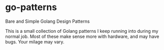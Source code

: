 # go-patterns
Bare and Simple Golang Design Patterns 

This is a small collection of Golang patterns I keep running into during my normal job.  Most of these make sense more with hardware, and may have bugs.  Your milage may vary.

